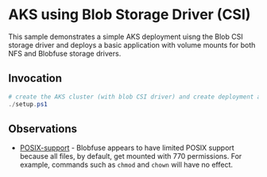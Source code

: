 # AKS using Blob Storage Driver (CSI)

This sample demonstrates a simple AKS deployment uisng the Blob CSI storage driver and deploys a basic application with volume mounts for both NFS and Blobfuse storage drivers.

## Invocation

```powershell
# create the AKS cluster (with blob CSI driver) and create deployment and PVCs
./setup.ps1
```

## Observations

- [POSIX-support](https://github.com/Azure/azure-storage-fuse/wiki/Blobfuse-Limitations-%7C-Differences-from-POSIX) - Blobfuse appears to have limited POSIX support because all files, by default, get mounted with 770 permissions. For example, commands such as `chmod` and `chown` will have no effect. 